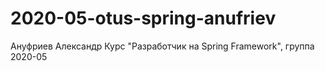 # 2020-05-otus-spring-anufriev

Ануфриев Александр
Курс "Разработчик на Spring Framework", группа 2020-05
